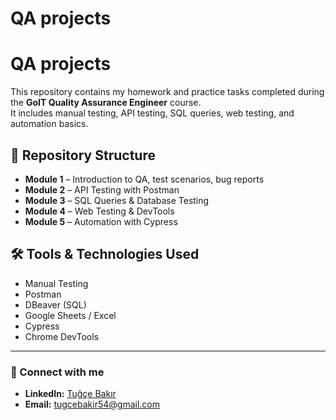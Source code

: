 # QA projects
# QA projects

This repository contains my homework and practice tasks completed during the **GoIT Quality Assurance Engineer** course.  
It includes manual testing, API testing, SQL queries, web testing, and automation basics.

## 📂 Repository Structure
- **Module 1** – Introduction to QA, test scenarios, bug reports
- **Module 2** – API Testing with Postman
- **Module 3** – SQL Queries & Database Testing
- **Module 4** – Web Testing & DevTools
- **Module 5** – Automation with Cypress

## 🛠 Tools & Technologies Used
- Manual Testing
- Postman
- DBeaver (SQL)
- Google Sheets / Excel
- Cypress
- Chrome DevTools

---

### 🔗 Connect with me
- **LinkedIn:** [Tuğçe Bakır](https://www.linkedin.com/in/tugcebakir1/)
- **Email:** tugcebakir54@gmail.com
